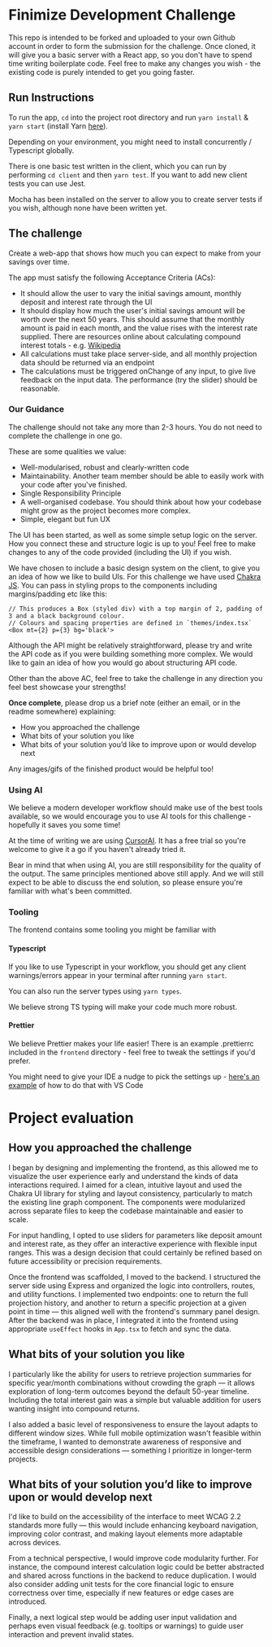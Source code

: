 # Finimize Development Challenge

This repo is intended to be forked and uploaded to your own Github account in
order to form the submission for the challenge. Once cloned, it will give you a basic server with a React app, so you don't have to spend time writing boilerplate code. Feel free to make any changes you wish - the existing code is purely intended to get you going faster.

## Run Instructions

To run the app, `cd` into the project root directory and run `yarn install` & `yarn start`
(install Yarn [here](https://yarnpkg.com/en/docs/install)).

Depending on your environment, you might need to install concurrently / Typescript globally.

There is one basic test written in the client, which you can run by performing
`cd client` and then `yarn test`. If you want to add new client tests you can use Jest.

Mocha has been installed on the server to allow you to create server tests if you wish,
although none have been written yet.

## The challenge

Create a web-app that shows how much you can expect to make from your savings over time.

The app must satisfy the following Acceptance Criteria (ACs):

- It should allow the user to vary the initial savings amount, monthly deposit and interest rate through the UI
- It should display how much the user's initial savings amount will be worth over the next 50 years. This should assume that the monthly amount is paid in each month, and the value rises with the interest rate supplied. There are resources online about calculating compound interest totals - e.g. [Wikipedia](https://en.wikipedia.org/wiki/Compound_interest#Investing:_monthly_deposits)
- All calculations must take place server-side, and all monthly projection data should be returned via an endpoint
- The calculations must be triggered onChange of any input, to give live feedback on the input data. The performance (try the slider) should be reasonable.

### Our Guidance

The challenge should not take any more than 2-3 hours. You do not need to complete the challenge in one go.

These are some qualities we value:

- Well-modularised, robust and clearly-written code
- Maintainability. Another team member should be able to easily work with your code after you've finished.
- Single Responsibility Principle
- A well-organised codebase. You should think about how your codebase might grow as the project becomes more complex.
- Simple, elegant but fun UX

The UI has been started, as well as some simple setup logic on the server. How you connect these and structure logic is up to you! Feel free to make changes to any of the code provided (including the UI) if you wish.

We have chosen to include a basic design system on the client, to give you an idea of how we like to build UIs. For this challenge we have used [Chakra JS](https://chakra-ui.com/docs/getting-started). You can pass in styling props to the components including margins/padding etc like this:

```
// This produces a Box (styled div) with a top margin of 2, padding of 3 and a black background colour.
// Colours and spacing properties are defined in `themes/index.tsx`
<Box mt={2} p={3} bg='black'>
```

Although the API might be relatively straightforward, please try and write the API code as if you were building something more complex. We would like to gain an idea of how you would go about structuring API code.

Other than the above AC, feel free to take the challenge in any direction you feel best showcase your strengths!

**Once complete**, please drop us a brief note (either an email, or in the readme somewhere) explaining:

- How you approached the challenge
- What bits of your solution you like
- What bits of your solution you’d like to improve upon or would develop next

Any images/gifs of the finished product would be helpful too!

### Using AI

We believe a modern developer workflow should make use of the best tools available, so we would encourage you to use AI tools for this challenge - hopefully it saves you some time!

At the time of writing we are using [CursorAI](https://www.cursor.com/). It has a free trial so you're welcome to give it a go if you haven't already tried it.

Bear in mind that when using AI, you are still responsibility for the quality of the output. The same principles mentioned above still apply. And we will still expect to be able to discuss the end solution, so please ensure you're familiar with what's been committed.

### Tooling

The frontend contains some tooling you might be familiar with

#### Typescript

If you like to use Typescript in your workflow, you should get any client warnings/errors appear in your terminal after running `yarn start`.

You can also run the server types using `yarn types`.

We believe strong TS typing will make your code much more robust.

#### Prettier

We believe Prettier makes your life easier! There is an example .prettierrc included in the `frontend` directory - feel free to tweak the settings if you'd prefer.

You might need to give your IDE a nudge to pick the settings up - [here's an example](https://stackoverflow.com/a/58669550/4388938) of how to do that with VS Code

# Project evaluation

## How you approached the challenge ##

I began by designing and implementing the frontend, as this allowed me to visualize the user experience early and understand the kinds of data interactions required. I aimed for a clean, intuitive layout and used the Chakra UI library for styling and layout consistency, particularly to match the existing line graph component. The components were modularized across separate files to keep the codebase maintainable and easier to scale.

For input handling, I opted to use sliders for parameters like deposit amount and interest rate, as they offer an interactive experience with flexible input ranges. This was a design decision that could certainly be refined based on future accessibility or precision requirements.

Once the frontend was scaffolded, I moved to the backend. I structured the server side using Express and organized the logic into controllers, routes, and utility functions. I implemented two endpoints: one to return the full projection history, and another to return a specific projection at a given point in time — this aligned well with the frontend's summary panel design. After the backend was in place, I integrated it into the frontend using appropriate `useEffect` hooks in `App.tsx` to fetch and sync the data.

## What bits of your solution you like ##

I particularly like the ability for users to retrieve projection summaries for specific year/month combinations without crowding the graph — it allows exploration of long-term outcomes beyond the default 50-year timeline. Including the total interest gain was a simple but valuable addition for users wanting insight into compound returns.

I also added a basic level of responsiveness to ensure the layout adapts to different window sizes. While full mobile optimization wasn't feasible within the timeframe, I wanted to demonstrate awareness of responsive and accessible design considerations — something I prioritize in longer-term projects.

## What bits of your solution you’d like to improve upon or would develop next ##

I'd like to build on the accessibility of the interface to meet WCAG 2.2 standards more fully — this would include enhancing keyboard navigation, improving color contrast, and making layout elements more adaptable across devices.

From a technical perspective, I would improve code modularity further. For instance, the compound interest calculation logic could be better abstracted and shared across functions in the backend to reduce duplication. I would also consider adding unit tests for the core financial logic to ensure correctness over time, especially if new features or edge cases are introduced.

Finally, a next logical step would be adding user input validation and perhaps even visual feedback (e.g. tooltips or warnings) to guide user interaction and prevent invalid states.
